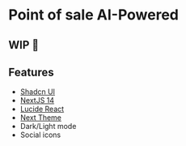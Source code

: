 # Point of sale AI-Powered

## WIP 🚧

## Features

- [Shadcn UI](https://ui.shadcn.com/)
- [NextJS 14](https://nextjs.org/)
- [Lucide React](https://lucide.dev/guide/packages/lucide-react)
- [Next Theme](https://github.com/pacocoursey/next-themes)
- Dark/Light mode
- Social icons